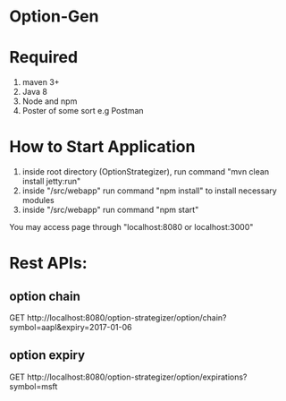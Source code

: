 # Option-Gen


# Required

1. maven 3+
2. Java 8
3. Node and npm
4. Poster of some sort e.g Postman

# How to Start Application

1. inside root directory (OptionStrategizer), run command "mvn clean install jetty:run"
2. inside "/src/webapp" run command "npm install" to install necessary modules
3. inside "/src/webapp" run command "npm start"

You may access page through "localhost:8080 or localhost:3000"


# Rest APIs:

## option chain

GET
http://localhost:8080/option-strategizer/option/chain?symbol=aapl&expiry=2017-01-06


## option expiry

GET
http://localhost:8080/option-strategizer/option/expirations?symbol=msft

